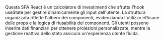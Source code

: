Questa SPA React è un calcolatore di investimenti che sfrutta l'hook useState per gestire dinamicamente gli input dell'utente. La struttura organizzata riflette l'albero dei componenti, evidenziando l'utilizzo efficace delle props e la logica di riusabilità dei componenti. Gli utenti possono inserire dati finanziari per ottenere proiezioni personalizzate, mentre la gestione reattiva dello stato assicura un'esperienza utente fluida.
